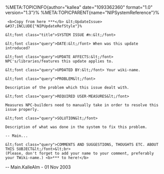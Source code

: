 %META:TOPICINFO{author=\"kallea\" date=\"1093362360\" format=\"1.0\"
version=\"1.3\"}% %META:TOPICPARENT{name=\"NIPSystemReference\"}%

     <b>Copy from here ***</b> &lt;UpdateIssue> &#37;INCLUDE{"NIPUpdateRefStyle"}%

    &lt;font class="title">SYSTEM ISSUE #n:&lt;/font>

    &lt;font class="query">DATE:&lt;/font> When was this update introduced?

    &lt;font class="query">UPDATE AFFECTS:&lt;/font> NPC's/libraries/features this update applies to.

    &lt;font class="query">UPDATED BY:&lt;/font> Your wiki-name.

    &lt;font class="query">PROBLEM&lt;/font> 

    Description of the problem which this issue dealt with.

    &lt;font class="query">REQUIRED USER-MEASURES&lt;/font> 

    Measures NPC-builders need to manually take in order to resolve this issue properly.

    &lt;font class="query">SOLUTION&lt;/font> 

    Description of what was done in the system to fix this problem.

    -- Main...

    &lt;font class="query">COMMENTS AND SUGGESTIONS, THOUGHTS ETC. ABOUT THIS SUBJECT&lt;/font>&lt;br>
    (Please, don't forget to add your name to your comment, preferably your TWiki-name.) <b>*** to here!</b> 

\-- Main.KalleAlm - 01 Nov 2003
